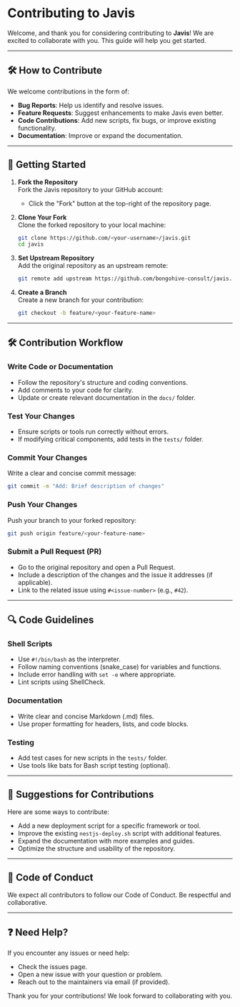 # Contributing to Javis

Welcome, and thank you for considering contributing to **Javis**! We are excited to collaborate with you. This guide will help you get started.

---

## 🛠️ How to Contribute

We welcome contributions in the form of:

- **Bug Reports**: Help us identify and resolve issues.
- **Feature Requests**: Suggest enhancements to make Javis even better.
- **Code Contributions**: Add new scripts, fix bugs, or improve existing functionality.
- **Documentation**: Improve or expand the documentation.

---

## 📝 Getting Started

1. **Fork the Repository**  
   Fork the Javis repository to your GitHub account:

   - Click the "Fork" button at the top-right of the repository page.

2. **Clone Your Fork**  
   Clone the forked repository to your local machine:

   ```bash
   git clone https://github.com/<your-username>/javis.git
   cd javis
   ```

3. **Set Upstream Repository**  
   Add the original repository as an upstream remote:

   ```bash
   git remote add upstream https://github.com/bongohive-consult/javis.git
   ```

4. **Create a Branch**  
   Create a new branch for your contribution:
   ```bash
   git checkout -b feature/<your-feature-name>
   ```

---

## 🛠️ Contribution Workflow

### Write Code or Documentation

- Follow the repository's structure and coding conventions.
- Add comments to your code for clarity.
- Update or create relevant documentation in the `docs/` folder.

### Test Your Changes

- Ensure scripts or tools run correctly without errors.
- If modifying critical components, add tests in the `tests/` folder.

### Commit Your Changes

Write a clear and concise commit message:

```bash
git commit -m "Add: Brief description of changes"
```

### Push Your Changes

Push your branch to your forked repository:

```bash
git push origin feature/<your-feature-name>
```

### Submit a Pull Request (PR)

- Go to the original repository and open a Pull Request.
- Include a description of the changes and the issue it addresses (if applicable).
- Link to the related issue using `#<issue-number>` (e.g., `#42`).

---

## 🔍 Code Guidelines

### Shell Scripts

- Use `#!/bin/bash` as the interpreter.
- Follow naming conventions (snake_case) for variables and functions.
- Include error handling with `set -e` where appropriate.
- Lint scripts using ShellCheck.

### Documentation

- Write clear and concise Markdown (.md) files.
- Use proper formatting for headers, lists, and code blocks.

### Testing

- Add test cases for new scripts in the `tests/` folder.
- Use tools like bats for Bash script testing (optional).

---

## 🚀 Suggestions for Contributions

Here are some ways to contribute:

- Add a new deployment script for a specific framework or tool.
- Improve the existing `nestjs-deploy.sh` script with additional features.
- Expand the documentation with more examples and guides.
- Optimize the structure and usability of the repository.

---

## 🤝 Code of Conduct

We expect all contributors to follow our Code of Conduct. Be respectful and collaborative.

---

## ❓ Need Help?

If you encounter any issues or need help:

- Check the issues page.
- Open a new issue with your question or problem.
- Reach out to the maintainers via email (if provided).

Thank you for your contributions! We look forward to collaborating with you.
